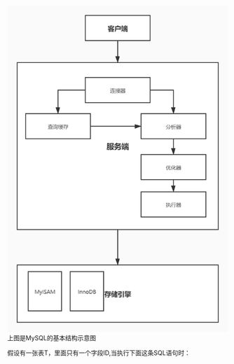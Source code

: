 ![title](https://raw.githubusercontent.com/liujinxi931204/image/master/gitnote/2020/07/27/%E6%9C%AA%E5%91%BD%E5%90%8D%E6%96%87%E4%BB%B6%20(5)-1595839204079.jpg)  
上图是MySQL的基本结构示意图  

假设有一张表T，里面只有一个字段ID,当执行下面这条SQL语句时：  
 
